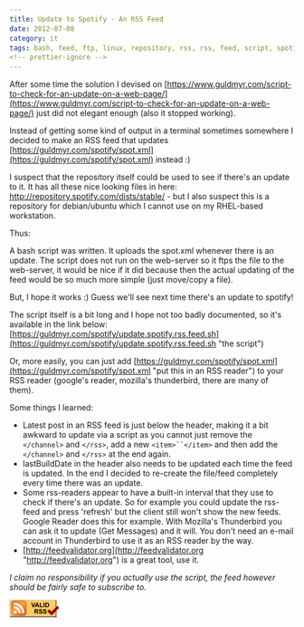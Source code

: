 ```yaml
---
title: Update to Spotify - An RSS Feed
date: 2012-07-08
category: it
tags: bash, feed, ftp, linux, repository, rss, rss, feed, script, spotify, web
<!-- prettier-ignore -->
---
```


After some time the solution I devised
on [https://www.guldmyr.com/script-to-check-for-an-update-on-a-web-page/](https://www.guldmyr.com/script-to-check-for-an-update-on-a-web-page/)
just did not elegant enough (also it stopped working).

Instead of getting some kind of output in a terminal sometimes somewhere I
decided to make an RSS feed that updates
[https://guldmyr.com/spotify/spot.xml](https://guldmyr.com/spotify/spot.xml)
instead :)

I suspect that the repository itself could be used to see if there's an update
to it. It has all these nice looking files in here:
<http://repository.spotify.com/dists/stable/> - but I also suspect this is a
repository for debian/ubuntu which I cannot use on my RHEL-based workstation.

Thus:

A bash script was written. It uploads the spot.xml whenever there is an update.
The script does not run on the web-server so it ftps the file to the web-server,
it would be nice if it did because then the actual updating of the feed would be
so much more simple (just move/copy a file).

But, I hope it works :) Guess we'll see next time there's an update to spotify!

The script itself is a bit long and I hope not too badly documented, so it's
available in the link below:
[https://guldmyr.com/spotify/update.spotify.rss.feed.sh](https://guldmyr.com/spotify/update.spotify.rss.feed.sh "the script")

Or, more easily, you can just add
[https://guldmyr.com/spotify/spot.xml](https://guldmyr.com/spotify/spot.xml "put this in an RSS reader")
to your RSS reader (google's reader, mozilla's thunderbird, there are many of
them).

Some things I learned:

- Latest post in an RSS feed is just below the header, making it a bit awkward
  to update via a script as you cannot just remove the `</channel>` and
  `</rss>`, add a new `<item>``</item>` and then add the `</channel>` and
  `</rss>` at the end again.
- lastBuildDate in the header also needs to be updated each time the feed is
  updated. In the end I decided to re-create the file/feed completely every time
  there was an update.
- Some rss-readers appear to have a built-in interval that they use to check if
  there's an update. So for example you could update the rss-feed and press
  'refresh' but the client still won't show the new feeds. Google Reader does
  this for example. With Mozilla's Thunderbird you can ask it to update (Get
  Messages) and it will. You don't need an e-mail account in Thunderbird to use
  it as an RSS reader by the way.
- [http://feedvalidator.org](http://feedvalidator.org "http://feedvalidator.org")
  is a great tool, use it.

_I claim no responsibility if you actually use the script, the feed however
should be fairly safe to subscribe to._

[![[Valid RSS]](images/valid-rss-rogers.png "Validate my RSS feed")](http://feedvalidator.org/check.cgi?url=http%3A//guldmyr.com/spotify/spot.xml)
